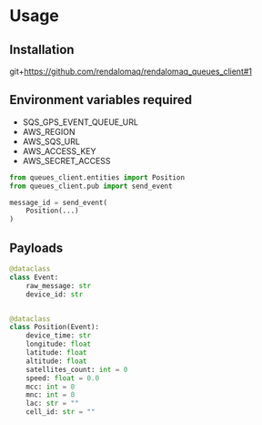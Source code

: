 # Usage

## Installation

git+https://github.com/rendalomaq/rendalomaq_queues_client#1

## Environment variables required

- SQS_GPS_EVENT_QUEUE_URL
- AWS_REGION
- AWS_SQS_URL
- AWS_ACCESS_KEY
- AWS_SECRET_ACCESS

```python
from queues_client.entities import Position
from queues_client.pub import send_event

message_id = send_event(
    Position(...)
)
```

## Payloads

```python
@dataclass
class Event:
    raw_message: str
    device_id: str


@dataclass
class Position(Event):
    device_time: str
    longitude: float
    latitude: float
    altitude: float
    satellites_count: int = 0
    speed: float = 0.0
    mcc: int = 0
    mnc: int = 0
    lac: str = ""
    cell_id: str = ""
```
